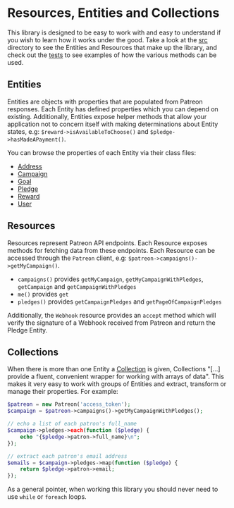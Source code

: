 # Resources, Entities and Collections

This library is designed to be easy to work with and easy to understand if you
wish to learn how it works under the good. Take a look at the [src](src)
directory to see the Entities and Resources that make up the library, and check
out the [tests](tests) to see examples of how the various methods can be used.

## Entities

Entities are objects with properties that are populated from Patreon responses.
Each Entity has defined properties which you can depend on existing.
Additionally, Entities expose helper methods that allow your application not to
concern itself with making determinations about Entity states, e.g: `$reward->isAvailableToChoose()` and `$pledge->hasMadeAPayment()`.

You can browse the properties of each Entity via their class files:

* [Address](src/Patreon/Entities/Address.php)
* [Campaign](src/Patreon/Entities/Campaign.php)
* [Goal](src/Patreon/Entities/Goal.php)
* [Pledge](src/Patreon/Entities/Pledge.php)
* [Reward](src/Patreon/Entities/Reward.php)
* [User](src/Patreon/Entities/User.php)

## Resources

Resources represent Patreon API endpoints. Each Resource exposes methods for
fetching data from these endpoints. Each Resource can be accessed through the
`Patreon` client, e.g: `$patreon->campaigns()->getMyCampaign()`.

- `campaigns()` provides `getMyCampaign`, `getMyCampaignWithPledges`,
  `getCampaign` and `getCampaignWithPledges`
- `me()` provides `get`
- `pledges()` provides `getCampaignPledges` and `getPageOfCampaignPledges`

Additionally, the `Webhook` resource provides an `accept` method which will
verify the signature of a Webhook received from Patreon and return the Pledge
Entity.

## Collections

When there is more than one Entity a
[Collection](https://laravel.com/docs/5.6/collections) is given, Collections
"[...] provide a fluent, convenient wrapper for working with arrays of data". This
makes it very easy to work with groups of Entities and extract, transform or
manage their properties. For example:

```php
$patreon = new Patreon('access_token');
$campaign = $patreon->campaigns()->getMyCampaignWithPledges();

// echo a list of each patron's full_name
$campaign->pledges->each(function ($pledge) {
    echo "{$pledge->patron->full_name}\n";
});

// extract each patron's email address
$emails = $campaign->pledges->map(function ($pledge) {
    return $pledge->patron->email;
});
```

As a general pointer, when working this library you should never need to use
`while` or `foreach` loops.
